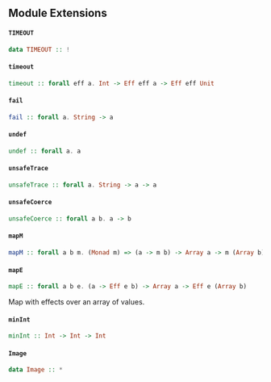 ## Module Extensions

#### `TIMEOUT`

``` purescript
data TIMEOUT :: !
```

#### `timeout`

``` purescript
timeout :: forall eff a. Int -> Eff eff a -> Eff eff Unit
```

#### `fail`

``` purescript
fail :: forall a. String -> a
```

#### `undef`

``` purescript
undef :: forall a. a
```

#### `unsafeTrace`

``` purescript
unsafeTrace :: forall a. String -> a -> a
```

#### `unsafeCoerce`

``` purescript
unsafeCoerce :: forall a b. a -> b
```

#### `mapM`

``` purescript
mapM :: forall a b m. (Monad m) => (a -> m b) -> Array a -> m (Array b)
```

#### `mapE`

``` purescript
mapE :: forall a b e. (a -> Eff e b) -> Array a -> Eff e (Array b)
```

Map with effects over an array of values.

#### `minInt`

``` purescript
minInt :: Int -> Int -> Int
```

#### `Image`

``` purescript
data Image :: *
```


